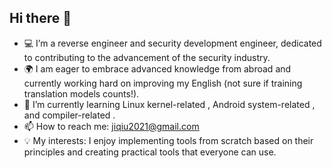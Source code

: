 ## Hi there  👋
- 💻 I’m a reverse engineer and security development engineer, dedicated to contributing to the advancement of the security industry.
- 🌍 I am eager to embrace advanced knowledge from abroad and currently working hard on improving my English (not sure if training translation models counts!).
- 🌱 I’m currently learning  Linux kernel-related , Android system-related , and compiler-related .
- 📫 How to reach me: jiqiu2021@gmail.com
- 💡 My interests: I enjoy implementing tools from scratch based on their principles and creating practical tools that everyone can use.

